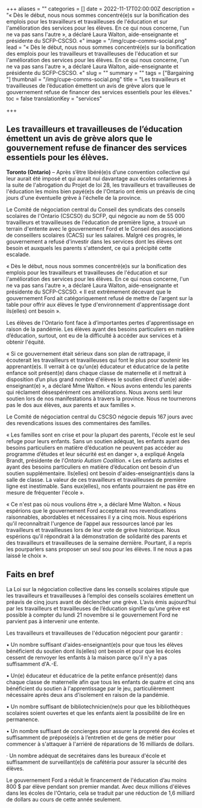 +++
aliases = ""
categories = []
date = 2022-11-17T02:00:00Z
description = "« Dès le début, nous nous sommes concentré(e)s sur la bonification des emplois pour les travailleurs et travailleuses de l'éducation et sur l'amélioration des services pour les élèves. En ce qui nous concerne, l'un ne va pas sans l'autre », a déclaré Laura Walton, aide-enseignante et présidente du SCFP-CSCSO. «"
image = "/img/cupe-comms-social.png"
lead = "« Dès le début, nous nous sommes concentré(e)s sur la bonification des emplois pour les travailleurs et travailleuses de l'éducation et sur l'amélioration des services pour les élèves. En ce qui nous concerne, l'un ne va pas sans l'autre », a déclaré Laura Walton, aide-enseignante et présidente du SCFP-CSCSO. «"
slug = ""
summary = ""
tags = ["Bargaining "]
thumbnail = "/img/cupe-comms-social.png"
title = "Les travailleurs et travailleuses de l’éducation émettent un avis de grève alors que le gouvernement refuse de financer des services essentiels pour les élèves."
toc = false
translationKey = "services"

+++
## **Les travailleurs et travailleuses de l’éducation émettent un avis de grève alors que le gouvernement refuse de financer des services essentiels pour les élèves.**

**Toronto (Ontario)** – Après s’être libéré(e)s d’une convention collective qui leur aurait été imposé et qui aurait nui davantage aux écoles ontariennes à la suite de l'abrogation du Projet de loi 28, les travailleurs et travailleuses de l'éducation les moins bien payé(e)s de l'Ontario ont émis un préavis de cinq jours d'une éventuelle grève à l'échelle de la province.

Le Comité de négociation central du Conseil des syndicats des conseils scolaires de l'Ontario (CSCSO) du SCFP, qui négocie au nom de 55 000 travailleurs et travailleuses de l'éducation de première ligne, a trouvé un terrain d'entente avec le gouvernement Ford et le Conseil des associations de conseillers scolaires (CACS) sur les salaires. Malgré ces progrès, le gouvernement a refusé d'investir dans les services dont les élèves ont besoin et auxquels les parents s'attendent, ce qui a précipité cette escalade.

« Dès le début, nous nous sommes concentré(e)s sur la bonification des emplois pour les travailleurs et travailleuses de l'éducation et sur l'amélioration des services pour les élèves. En ce qui nous concerne, l'un ne va pas sans l'autre », a déclaré Laura Walton, aide-enseignante et présidente du SCFP-CSCSO. « Il est extrêmement décevant que le gouvernement Ford ait catégoriquement refusé de mettre de l'argent sur la table pour offrir aux élèves le type d'environnement d'apprentissage dont ils(elles) ont besoin ».

Les élèves de l'Ontario font face à d’importantes pertes d'apprentissage en raison de la pandémie. Les élèves ayant des besoins particuliers en matière d’éducation, surtout, ont eu de la difficulté à accéder aux services et à obtenir l'équité.

« Si ce gouvernement était sérieux dans son plan de rattrapage, il écouterait les travailleurs et travailleuses qui font le plus pour soutenir les apprenant(e)s. Il verrait à ce qu’un(e) éducateur et éducatrice de la petite enfance soit présent(e) dans chaque classe de maternelle et il mettrait à disposition d’un plus grand nombre d'élèves le soutien direct d'un(e) aide-enseignant(e) », a déclaré Mme Walton. « Nous avons entendu les parents qui réclament désespérément ces améliorations. Nous avons senti leur soutien lors de nos manifestations à travers la province. Nous ne tournerons pas le dos aux élèves, aux parents et aux familles ».

Le Comité de négociation central du CSCSO négocie depuis 167 jours avec des revendications issues des commentaires des familles.

« Les familles sont en crise et pour la plupart des parents, l'école est le seul refuge pour leurs enfants. Sans un soutien adéquat, les enfants ayant des besoins particuliers en matière d’éducation ne peuvent pas accéder au programme d’études et leur sécurité est en danger », a expliqué Angela Brandt, présidente de l’_Ontario Autism Coalition_. « Les enfants autistes et ayant des besoins particuliers en matière d’éducation ont besoin d'un soutien supplémentaire. Ils(elles) ont besoin d'aides-enseignant(e)s dans la salle de classe. La valeur de ces travailleurs et travailleuses de première ligne est inestimable. Sans eux(elles), nos enfants pourraient ne pas être en mesure de fréquenter l'école ».

« Ce n'est pas où nous voulions être », a déclaré Mme Walton. « Nous espérions que le gouvernement Ford accepterait nos revendications raisonnables, abordables et nécessaires il y a cinq mois. Nous espérions qu'il reconnaîtrait l'urgence de l’appel aux ressources lancé par les travailleurs et travailleuses lors de leur vote de grève historique. Nous espérions qu'il répondrait à la démonstration de solidarité des parents et des travailleurs et travailleuses de la semaine dernière. Pourtant, il a repris les pourparlers sans proposer un seul sou pour les élèves. Il ne nous a pas laissé le choix ».

## **Faits en bref**

La Loi sur la négociation collective dans les conseils scolaires stipule que les travailleurs et travailleuses à l’emploi des conseils scolaires émettent un préavis de cinq jours avant de déclencher une grève. L’avis émis aujourd’hui par les travailleurs et travailleuses de l’éducation signifie qu’une grève est possible à compter du lundi 21 novembre si le gouvernement Ford ne parvient pas à intervenir une entente.

Les travailleurs et travailleuses de l'éducation négocient pour garantir :

• Un nombre suffisant d'aides-enseignant(e)s pour que tous les élèves bénéficient du soutien dont ils(elles) ont besoin et pour que les écoles cessent de renvoyer les enfants à la maison parce qu'il n'y a pas suffisamment d'A.-E.

• Un(e) éducateur et éducatrice de la petite enfance présent(e) dans chaque classe de maternelle afin que tous les enfants de quatre et cinq ans bénéficient du soutien à l'apprentissage par le jeu, particulièrement nécessaire après deux ans d'isolement en raison de la pandémie.

• Un nombre suffisant de bibliotechnicien(ne)s pour que les bibliothèques scolaires soient ouvertes et que les enfants aient la possibilité de lire en permanence.

• Un nombre suffisant de concierges pour assurer la propreté des écoles et suffisamment de préposé(e)s à l’entretien et de gens de métier pour commencer à s'attaquer à l'arriéré de réparations de 16 milliards de dollars.

· Un nombre adéquat de secrétaires dans les bureaux d'école et suffisamment de surveillant(e)s de cafétéria pour assurer la sécurité des élèves.

Le gouvernement Ford a réduit le financement de l'éducation d’au moins 800 $ par élève pendant son premier mandat. Avec deux millions d'élèves dans les écoles de l'Ontario, cela se traduit par une réduction de 1,6 milliard de dollars au cours de cette année seulement.
